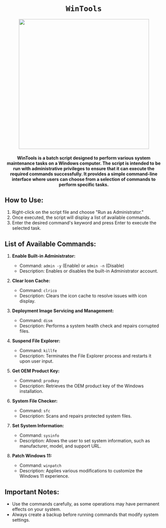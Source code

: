 <div align="center">
    
# `WinTools`
<a href="https://github.com/sythatic/WinTools/releases/latest"><img height="415" src="https://github.com/sythatic/WinTools/assets/77679172/f39f8f88-25d2-4af9-8e65-98c979797546"></a>
#### WinTools is a batch script designed to perform various system maintenance tasks on a Windows computer. The script is intended to be run with administrative privileges to ensure that it can execute the required commands successfully. It provides a simple command-line interface where users can choose from a selection of commands to perform specific tasks.
</div>

## How to Use:

1. Right-click on the script file and choose "Run as Administrator."
2. Once executed, the script will display a list of available commands.
3. Enter the desired command's keyword and press Enter to execute the selected task.

## List of Available Commands:

1. **Enable Built-in Administrator:**

   - Command: `admin -y` (Enable) or `admin -n` (Disable)
   - Description: Enables or disables the built-in Administrator account.

2. **Clear Icon Cache:**

   - Command: `clrico`
   - Description: Clears the icon cache to resolve issues with icon display.

3. **Deployment Image Servicing and Management:**

   - Command: `dism`
   - Description: Performs a system health check and repairs corrupted files.

4. **Suspend File Explorer:**

   - Command: `killfe`
   - Description: Terminates the File Explorer process and restarts it upon user input.

5. **Get OEM Product Key:**

   - Command: `prodkey`
   - Description: Retrieves the OEM product key of the Windows installation.

6. **System File Checker:**

   - Command: `sfc`
   - Description: Scans and repairs protected system files.

7. **Set System Information:**

   - Command: `sysinfo`
   - Description: Allows the user to set system information, such as manufacturer, model, and support URL.

8. **Patch Windows 11:**

   - Command: `winpatch`
   - Description: Applies various modifications to customize the Windows 11 experience.

## Important Notes:

- Use the commands carefully, as some operations may have permanent effects on your system.
- Always create a backup before running commands that modify system settings.
